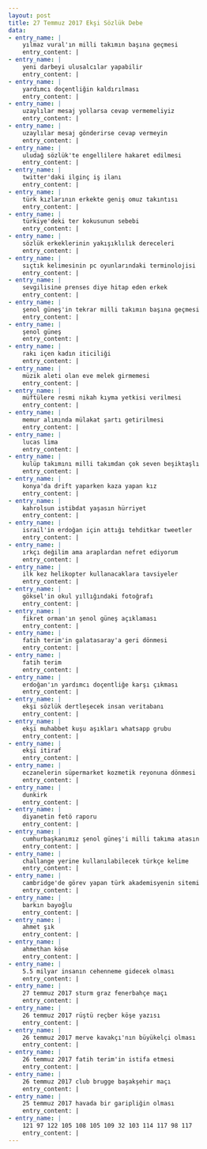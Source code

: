 ```yaml
---
layout: post
title: 27 Temmuz 2017 Ekşi Sözlük Debe
data:
- entry_name: |
    yılmaz vural'ın milli takımın başına geçmesi
    entry_content: |
- entry_name: |
    yeni darbeyi ulusalcılar yapabilir
    entry_content: |
- entry_name: |
    yardımcı doçentliğin kaldırılması
    entry_content: |
- entry_name: |
    uzaylılar mesaj yollarsa cevap vermemeliyiz
    entry_content: |
- entry_name: |
    uzaylılar mesaj gönderirse cevap vermeyin
    entry_content: |
- entry_name: |
    uludağ sözlük'te engellilere hakaret edilmesi
    entry_content: |
- entry_name: |
    twitter'daki ilginç iş ilanı
    entry_content: |
- entry_name: |
    türk kızlarının erkekte geniş omuz takıntısı
    entry_content: |
- entry_name: |
    türkiye'deki ter kokusunun sebebi
    entry_content: |
- entry_name: |
    sözlük erkeklerinin yakışıklılık dereceleri
    entry_content: |
- entry_name: |
    sıçtık kelimesinin pc oyunlarındaki terminolojisi
    entry_content: |
- entry_name: |
    sevgilisine prenses diye hitap eden erkek
    entry_content: |
- entry_name: |
    şenol güneş'in tekrar milli takımın başına geçmesi
    entry_content: |
- entry_name: |
    şenol güneş
    entry_content: |
- entry_name: |
    rakı içen kadın iticiliği
    entry_content: |
- entry_name: |
    müzik aleti olan eve melek girmemesi
    entry_content: |
- entry_name: |
    müftülere resmi nikah kıyma yetkisi verilmesi
    entry_content: |
- entry_name: |
    memur alımında mülakat şartı getirilmesi
    entry_content: |
- entry_name: |
    lucas lima
    entry_content: |
- entry_name: |
    kulüp takımını milli takımdan çok seven beşiktaşlı
    entry_content: |
- entry_name: |
    konya'da drift yaparken kaza yapan kız
    entry_content: |
- entry_name: |
    kahrolsun istibdat yaşasın hürriyet
    entry_content: |
- entry_name: |
    israil'in erdoğan için attığı tehditkar tweetler
    entry_content: |
- entry_name: |
    ırkçı değilim ama araplardan nefret ediyorum
    entry_content: |
- entry_name: |
    ilk kez helikopter kullanacaklara tavsiyeler
    entry_content: |
- entry_name: |
    göksel'in okul yıllığındaki fotoğrafı
    entry_content: |
- entry_name: |
    fikret orman'ın şenol güneş açıklaması
    entry_content: |
- entry_name: |
    fatih terim'in galatasaray'a geri dönmesi
    entry_content: |
- entry_name: |
    fatih terim
    entry_content: |
- entry_name: |
    erdoğan'ın yardımcı doçentliğe karşı çıkması
    entry_content: |
- entry_name: |
    ekşi sözlük dertleşecek insan veritabanı
    entry_content: |
- entry_name: |
    ekşi muhabbet kuşu aşıkları whatsapp grubu
    entry_content: |
- entry_name: |
    ekşi itiraf
    entry_content: |
- entry_name: |
    eczanelerin süpermarket kozmetik reyonuna dönmesi
    entry_content: |
- entry_name: |
    dunkirk
    entry_content: |
- entry_name: |
    diyanetin fetö raporu
    entry_content: |
- entry_name: |
    cumhurbaşkanımız şenol güneş'i milli takıma atasın
    entry_content: |
- entry_name: |
    challange yerine kullanılabilecek türkçe kelime
    entry_content: |
- entry_name: |
    cambridge'de görev yapan türk akademisyenin sitemi
    entry_content: |
- entry_name: |
    barkın bayoğlu
    entry_content: |
- entry_name: |
    ahmet şık
    entry_content: |
- entry_name: |
    ahmethan köse
    entry_content: |
- entry_name: |
    5.5 milyar insanın cehenneme gidecek olması
    entry_content: |
- entry_name: |
    27 temmuz 2017 sturm graz fenerbahçe maçı
    entry_content: |
- entry_name: |
    26 temmuz 2017 rüştü reçber köşe yazısı
    entry_content: |
- entry_name: |
    26 temmuz 2017 merve kavakçı'nın büyükelçi olması
    entry_content: |
- entry_name: |
    26 temmuz 2017 fatih terim'in istifa etmesi
    entry_content: |
- entry_name: |
    26 temmuz 2017 club brugge başakşehir maçı
    entry_content: |
- entry_name: |
    25 temmuz 2017 havada bir garipliğin olması
    entry_content: |
- entry_name: |
    121 97 122 105 108 105 109 32 103 114 117 98 117
    entry_content: |
---
```

